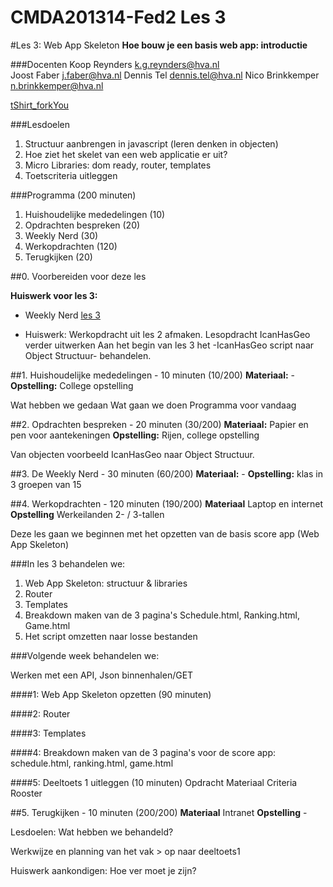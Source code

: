 CMDA201314-Fed2 Les 3
=====================

#Les 3: Web App Skeleton
**Hoe bouw je een basis web app: introductie**

###Docenten
Koop Reynders k.g.reynders@hva.nl   
Joost Faber j.faber@hva.nl
Dennis Tel dennis.tel@hva.nl
Nico Brinkkemper n.brinkkemper@hva.nl

[tShirt_forkYou](http://shop.github.com/products/fork-you-shirt-mens-medium)

###Lesdoelen
1. Structuur aanbrengen in javascript (leren denken in objecten)
2. Hoe ziet het skelet van een web applicatie er uit?
3. Micro Libraries: dom ready, router, templates
4. Toetscriteria uitleggen

###Programma (200 minuten)

1. Huishoudelijke mededelingen (10) 
2. Opdrachten bespreken (20)
3. Weekly Nerd (30) 
4. Werkopdrachten (120)
5. Terugkijken (20) 
	
	
##0. Voorbereiden voor deze les

**Huiswerk voor les 3:**


* Weekly Nerd
[les 3](http://weeklynerd.tumblr.com/tagged/fed1314)

* Huiswerk: Werkopdracht uit les 2 afmaken. Lesopdracht IcanHasGeo verder uitwerken 
Aan het begin van les 3 het -IcanHasGeo script naar Object Structuur- behandelen.



##1. Huishoudelijke mededelingen - 10 minuten (10/200)
**Materiaal:** - 
**Opstelling:** College opstelling

Wat hebben we gedaan
Wat gaan we doen
Programma voor vandaag


##2. Opdrachten bespreken - 20 minuten (30/200)
**Materiaal:** Papier en pen voor aantekeningen
**Opstelling:** Rijen, college opstelling

Van objecten voorbeeld IcanHasGeo naar Object Structuur. 


##3. De Weekly Nerd - 30 minuten (60/200)
**Materiaal:** -
**Opstelling:** klas in 3 groepen van 15




##4. Werkopdrachten - 120 minuten (190/200)
**Materiaal** Laptop en internet  
**Opstelling** Werkeilanden 2- / 3-tallen

Deze les gaan we beginnen met het opzetten van de basis score app (Web App Skeleton)

###In les 3 behandelen we: 

 1. Web App Skeleton: structuur & libraries
 2. Router
 3. Templates
 4. Breakdown maken van de 3 pagina's Schedule.html, Ranking.html, Game.html
 5. Het script omzetten naar losse bestanden

###Volgende week behandelen we:

Werken met een API, Json binnenhalen/GET

	

####1: Web App Skeleton opzetten (90 minuten)


####2: Router


####3: Templates


####4: Breakdown maken van de 3 pagina's voor de score app: schedule.html, ranking.html, game.html


####5: Deeltoets 1 uitleggen (10 minuten)
Opdracht
Materiaal
Criteria
Rooster




##5. Terugkijken - 10 minuten (200/200)
**Materiaal** Intranet
**Opstelling** - 

Lesdoelen: Wat hebben we behandeld? 

Werkwijze en planning van het vak > op naar deeltoets1

Huiswerk aankondigen: Hoe ver moet je zijn?









